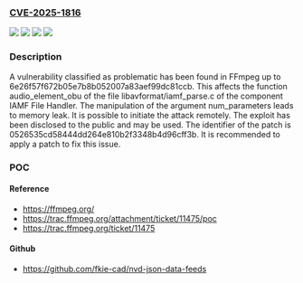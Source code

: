 ### [CVE-2025-1816](https://cve.mitre.org/cgi-bin/cvename.cgi?name=CVE-2025-1816)
![](https://img.shields.io/static/v1?label=Product&message=FFmpeg&color=blue)
![](https://img.shields.io/static/v1?label=Version&message=%3D%206e26f57f672b05e7b8b052007a83aef99dc81ccb%20&color=brighgreen)
![](https://img.shields.io/static/v1?label=Vulnerability&message=Denial%20of%20Service&color=brighgreen)
![](https://img.shields.io/static/v1?label=Vulnerability&message=Memory%20Leak&color=brighgreen)

### Description

A vulnerability classified as problematic has been found in FFmpeg up to 6e26f57f672b05e7b8b052007a83aef99dc81ccb. This affects the function audio_element_obu of the file libavformat/iamf_parse.c of the component IAMF File Handler. The manipulation of the argument num_parameters leads to memory leak. It is possible to initiate the attack remotely. The exploit has been disclosed to the public and may be used. The identifier of the patch is 0526535cd58444dd264e810b2f3348b4d96cff3b. It is recommended to apply a patch to fix this issue.

### POC

#### Reference
- https://ffmpeg.org/
- https://trac.ffmpeg.org/attachment/ticket/11475/poc
- https://trac.ffmpeg.org/ticket/11475

#### Github
- https://github.com/fkie-cad/nvd-json-data-feeds

